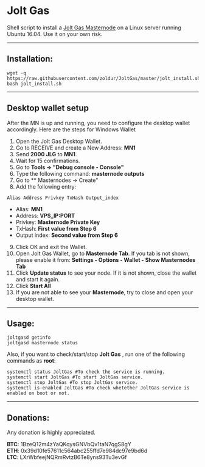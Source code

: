 # Jolt Gas
Shell script to install a [Jolt Gas Masternode](https://www.ijolt.us/) on a Linux server running Ubuntu 16.04. Use it on your own risk.

***
## Installation:
```
wget -q https://raw.githubusercontent.com/zoldur/JoltGas/master/jolt_install.sh  
bash jolt_install.sh  
```
***

## Desktop wallet setup

After the MN is up and running, you need to configure the desktop wallet accordingly. Here are the steps for Windows Wallet
1. Open the Jolt Gas Desktop Wallet.
2. Go to RECEIVE and create a New Address: **MN1**
3. Send **2000** **JLG** to **MN1**.
4. Wait for 15 confirmations.
5. Go to **Tools -> "Debug console - Console"**
6. Type the following command: **masternode outputs**
7. Go to  ** Masternodes -> Create"
8. Add the following entry:
```
Alias Address Privkey TxHash Output_index
```
* Alias: **MN1**
* Address: **VPS_IP:PORT**
* Privkey: **Masternode Private Key**
* TxHash: **First value from Step 6**
* Output index:  **Second value from Step 6**
9. Click OK and exit the Wallet.
10. Open Jolt Gas Wallet, go to **Masternode Tab**. If you tab is not shown, please enable it from: **Settings - Options - Wallet - Show Masternodes Tab**
11. Click **Update status** to see your node. If it is not shown, close the wallet and start it again.
10. Click **Start All**
11. If you are not able to see your **Masternode**, try to close and open your desktop wallet.
***

## Usage:

```
joltgasd getinfo
joltgasd masternode status
```

Also, if you want to check/start/stop **Jolt Gas** , run one of the following commands as **root**:

```
systemctl status JoltGas #To check the service is running.
systemctl start JoltGas #To start JoltGas service.
systemctl stop JoltGas #To stop JoltGas service.
systemctl is-enabled JoltGas #To check whetether JoltGas service is enabled on boot or not.
```
***


## Donations:  

Any donation is highly appreciated.  


**BTC**: 1BzeQ12m4zYaQKqysGNVbQv1taN7qgS8gY  
**ETH**: 0x39d10fe57611c564abc255ffd7e984dc97e9bd6d  
**LTC**: LXrWbfeejNQRmRvtzB6Te8yns93Tu3evGf
